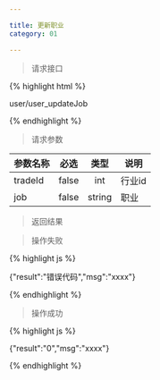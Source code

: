```yaml
---

title: 更新职业
category: 01

---
```


> 请求接口


{% highlight html %}

user/user_updateJob

{% endhighlight %}

> 请求参数

|参数名称			|必选		|类型		| 说明									
|-------------------|:---------:|:---------:|--------------------------------------------
|tradeId			|false		|int		|行业id			
|job				|false		|string		|职业


> 返回结果

> 操作失败

{% highlight js %}

{"result":"错误代码","msg":"xxxx"}

{% endhighlight %}

> 操作成功

{% highlight js %}

{"result":"0","msg":"xxxx"}

{% endhighlight %}
